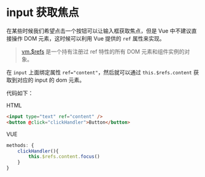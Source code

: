 # input 获取焦点

在某些时候我们希望点击一个按钮可以让输入框获取焦点，但是 Vue 中不建议直接操作 DOM 元素，这时候可以利用 Vue 提供的 `ref` 属性来实现。

> [vm.$refs](https://cn.vuejs.org/v2/api/#vm-refs) 是一个持有注册过 ref 特性的所有 DOM 元素和组件实例的对象。

在 `input` 上面绑定属性 `ref="content"`，然后就可以通过 `this.$refs.content` 获取到对应的 input 的 dom 元素。

代码如下：

HTML
```html
<input type="text" ref="content" />
<button @click="clickHandler">Button</button>
```
VUE
```js
methods: {
    clickHandler(){
        this.$refs.content.focus()
    }
}
```